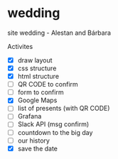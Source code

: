 # wedding
site wedding - Alestan and Bárbara

Activites 

- [x] draw layout
- [x] css structure
- [x] html structure
- [ ] QR CODE to confirm
- [ ] form to confirm
- [x] Google Maps 
- [ ] list of presents (with QR CODE)
- [ ] Grafana
- [ ] Slack API (msg confirm)
- [ ] countdown to the big day
- [ ] our history
- [x] save the date
